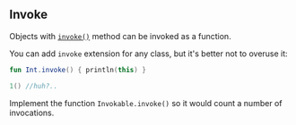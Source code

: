 ## Invoke

Objects with [`invoke()`](https://kotlinlang.org/docs/reference/operator-overloading.html#invoke)
method can be invoked as a function.

You can add `invoke` extension for any class, but it's better not to overuse it:

```kotlin
fun Int.invoke() { println(this) }

1() //huh?..
```

Implement the function `Invokable.invoke()` so it would count a number of invocations.